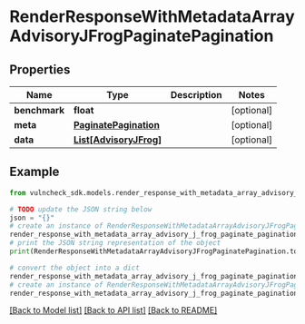 # RenderResponseWithMetadataArrayAdvisoryJFrogPaginatePagination


## Properties

Name | Type | Description | Notes
------------ | ------------- | ------------- | -------------
**benchmark** | **float** |  | [optional] 
**meta** | [**PaginatePagination**](PaginatePagination.md) |  | [optional] 
**data** | [**List[AdvisoryJFrog]**](AdvisoryJFrog.md) |  | [optional] 

## Example

```python
from vulncheck_sdk.models.render_response_with_metadata_array_advisory_j_frog_paginate_pagination import RenderResponseWithMetadataArrayAdvisoryJFrogPaginatePagination

# TODO update the JSON string below
json = "{}"
# create an instance of RenderResponseWithMetadataArrayAdvisoryJFrogPaginatePagination from a JSON string
render_response_with_metadata_array_advisory_j_frog_paginate_pagination_instance = RenderResponseWithMetadataArrayAdvisoryJFrogPaginatePagination.from_json(json)
# print the JSON string representation of the object
print(RenderResponseWithMetadataArrayAdvisoryJFrogPaginatePagination.to_json())

# convert the object into a dict
render_response_with_metadata_array_advisory_j_frog_paginate_pagination_dict = render_response_with_metadata_array_advisory_j_frog_paginate_pagination_instance.to_dict()
# create an instance of RenderResponseWithMetadataArrayAdvisoryJFrogPaginatePagination from a dict
render_response_with_metadata_array_advisory_j_frog_paginate_pagination_from_dict = RenderResponseWithMetadataArrayAdvisoryJFrogPaginatePagination.from_dict(render_response_with_metadata_array_advisory_j_frog_paginate_pagination_dict)
```
[[Back to Model list]](../README.md#documentation-for-models) [[Back to API list]](../README.md#documentation-for-api-endpoints) [[Back to README]](../README.md)


